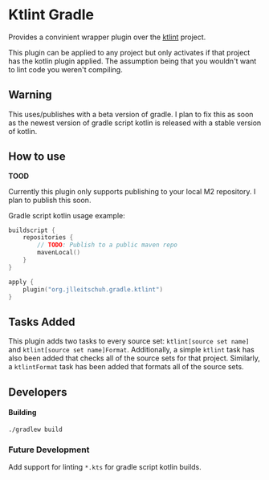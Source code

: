 # Ktlint Gradle

Provides a convinient wrapper plugin over the [ktlint](https://github.com/shyiko/ktlint) project.

This plugin can be applied to any project but only activates if that project has the kotlin plugin applied.
The assumption being that you wouldn't want to lint code you weren't compiling.

## Warning

This uses/publishes with a beta version of gradle. I plan to fix this as soon as the newest version of gradle script kotlin
is released with a stable version of kotlin.


## How to use

**TOOD**

Currently this plugin only supports publishing to your local M2 repository. I plan to publish this soon.


Gradle script kotlin usage example:
```kotlin
buildscript {
    repositories {
        // TODO: Publish to a public maven repo
        mavenLocal()
    }
}

apply {
    plugin("org.jlleitschuh.gradle.ktlint")
}
```

## Tasks Added

This plugin adds two tasks to every source set: `ktlint[source set name]` and `ktlint[source set name]Format`.
Additionally, a simple `ktlint` task has also been added that checks all of the source sets for that project.
Similarly, a `ktlintFormat` task has been added that formats all of the source sets.


## Developers

#### Building

`./gradlew build`

### Future Development

Add support for linting `*.kts` for gradle script kotlin builds.

